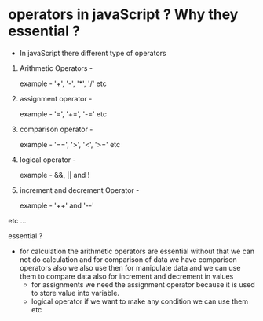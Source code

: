 # operators in javaScript ? Why they essential ?             

- In javaScript there different type of operators
1) Arithmetic Operators - 

    example - '+', '-', '*', '/' etc

2) assignment operator -

    example - '=', '+=', '-=' etc

3) comparison operator -

    example -  '==', '>', '<', '>=' etc

4) logical operator -

    example - &&, || and !

5) increment and decrement Operator -

    example - '++' and '--' 

etc ...

essential ?
- for calculation the arithmetic operators are essential without
  that we can not do calculation and for comparison of data we have comparison operators also we also use then for manipulate data and we 
  can use them to compare data also for increment and decrement in values 
  - for assignments we need the assignment operator because it is used to store value into variable.
  - logical operator if we want to make any condition we can use them 
  etc 

